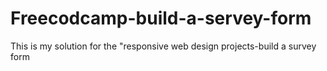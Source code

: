 # Freecodcamp-build-a-servey-form
This is my solution for the "responsive web design projects-build a survey form
